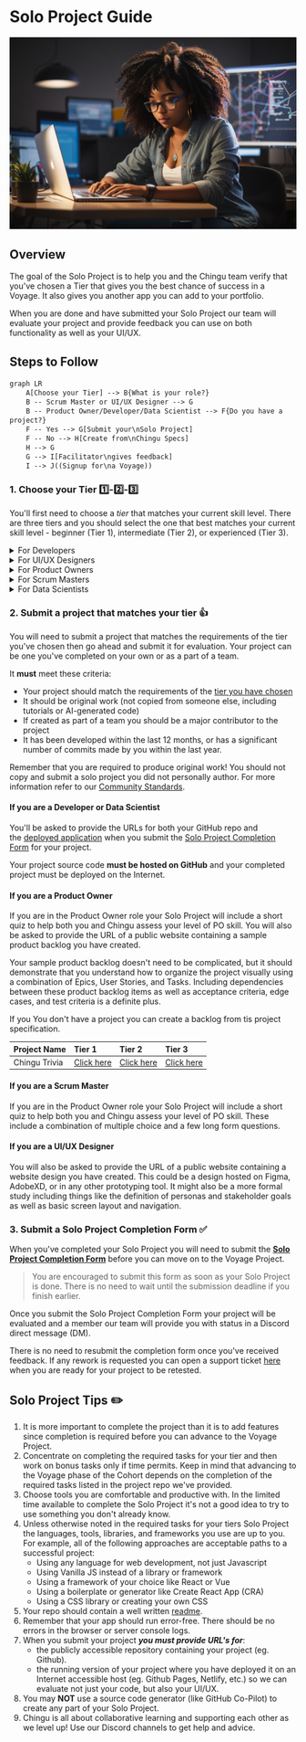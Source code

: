 # Solo Project Guide

![Team creating project backlog](./assets/SoloProject_coder.jpeg)


## Overview

The goal of the Solo Project is to help you and the Chingu team verify that
you've chosen a Tier that gives you the best chance of success in a Voyage. It
also gives you another app you can add to your portfolio.

When you are done and have submitted your Solo Project our team will 
evaluate your project and provide feedback you can use on both functionality 
as well as your UI/UX.

## Steps to Follow

```mermaid
graph LR
    A[Choose your Tier] --> B{What is your role?}
    B -- Scrum Master or UI/UX Designer --> G
    B -- Product Owner/Developer/Data Scientist --> F{Do you have a project?}
    F -- Yes --> G[Submit your\nSolo Project]
    F -- No --> H[Create from\nChingu Specs]
    H --> G
    G --> I[Facilitator\ngives feedback]
    I --> J((Signup for\na Voyage))
```
### 1. Choose your Tier 1️⃣-2️⃣-3️⃣

You'll first need to choose a *_tier_* that matches your 
current skill level. There are three tiers and you should select the one that 
best matches your current skill level - beginner (Tier 1), 
intermediate (Tier 2), or experienced (Tier 3). 

<details>
<summary>For Developers</summary>

<table>
<tr>
<td><strong>Tier</strong></td>
<td><strong>Requirements</strong></td>
</tr>
<tr>
<td>Tier&nbsp;1</td>
<td>
<p>This tier is for developers who are just starting out in web development.</p>
<strong>Skills:</strong>
<ul>
    <li>Basic understanding of CSS and HTML.</li>
    <li>Familiarity with at least one programming language (Python, Javascript, PHP, Ruby, etc.)</li>
    <li>Ability to create and deploy a webpage to the Internet that dynamically interacts with events such as buttons and form fields to alter the information displayed on the screen.</li>
</ul>
<strong>Tools</strong>
<ul>
    <li>Code Editor: Familiarity with a code editor such as Visual Studio Code, Neovim, Webstorm, etc.</li>
    <li>Git/GitHub: Basic understanding of how to use Git/GitHub. Familiarity with cloning repositories, committing changes, and pushing code.</li>
    <li>Web Development Tools: Basic use of browser developer tools for debugging HTML and CSS.</li>
    <li>Deployment Tools: Hosting services to deploy static web pages such as GitHub Pages, Netlify, Vercel, Render, Railway, etc.</li>
</ul>

<p>Your Solo Project <strong><em>must</em></strong> be defined using CSS and HTML, which also uses logic (designed and written by you) which dynamically processes events and inputs to display or modify information on the screen.</p>

<p>In addition, Tier 1 Chingus will only use vanilla CSS/HTML + a programming language for Solo Projects and Voyages. Those using any form of FE framework such as React, VueJS, Svelte, etc. should apply for Tier 2 or higher.</p>

</td>
</tr>
<tr>
<td>Tier&nbsp;2</td>
<td>
<p>This tier is for developers who have a solid foundation in web development.</p>
<strong>Skills:</strong>
<ul>
    <li>Intermediate HTML and CSS.</li>
    <li>Intermediate or advanced programming experience with JavaScript/PHP/Python/Ruby/etc.</li>
    <li>Understanding of CSS preprocessors like SASS, LESS, Stylus, or TailwindCSS.</li>
    <li>Understanding of Responsive Web Design basics.</li>
    <li>Understanding of how to use an API to retrieve data from a backend system.</li>
    <li>Experience with either Web Components or a front-end framework such as React, Vue, Angular, etc.</li>
</ul>

<strong>Tools</strong>
<ul>
    <li>Advanced Code Editor Usage: Proficient use of code editors with advanced features such as integrated terminals, version control systems, and debugging tools.</li>
    <li>Git/GitHub: Familiarity with Git/GitHub concepts such as branching, merging, pull requests, and resolving conflicts.</li>
    <li>Web Development Tools: Intermediate use of browser developer tools for debugging HTML, CSS, and Javascript.</li>
    <li>Deployment Tools: Familiarity with deployment tools such as Netlify, Vercel, Railway, Render, or similar services<li>
</ul>

<p>Your Solo Project <strong><em>must implement</em></strong> a front-end app as follows:</p>
<ul>
    <li>Written using either Web Components or a framework such as React, Svelte, VueJS, etc.</li>
    <li>Implement logic (designed and written by you) which dynamically processes events and inputs to display or modify information on the screen.</li>
</ul>
</td>
</tr>

<tr>
<td>Tier&nbsp;3</td>
<td>
<p>This tier is for developers with intermediate or advanced competency in web development technologies.</p>
<strong>Skills:</strong>
<ul>
    <li>Intermediate or Advanced HTML and CSS</li>
    <li>Intermediate or advanced programming experience with JavaScript/PHP/Python/Ruby/etc.
    <li>Experience in a framework/library like React, Vue, Angular, etc.
    <li>Understanding of how to create and use APIs with REST or GraphQL API.
    <li>Ability to create a backend server which implements an API of your own design using packages such as Express.</li>
</ul>

<strong>Tools:</strong>

<ul>
    <li>Integrated Development Environment (IDE): Mastery of a full-fledged IDE like WebStorm or advanced usage of Visual Studio Code for full-stack development.</li>
    <li>API Development Tools: Advanced use of REST or GraphQL API tools, including API design and documentation tools like Swagger or Apollo.</li>
    <li>Database Management Tools: Familiarity with database tools and ORMs for interacting with SQL (like PostgreSQL, MySQL) or NoSQL databases (like MongoDB).</li>
</ul>

<p>Your Solo Project <strong><em>must</em></strong> meet these criteria:</p>
<ul>
    <li>Must include distinct files which separate the FE and BE application logic in a way the follows the Separation of Responsibility Principle (SRP).</li>
    <li>If the app accesses a database it must be accessed only from the BE logic. Applications that access databases from FE logic will not be accepted.</li>
    <li>The BE logic must implement an app-specific API that is only implemented in the BE. The FE must access the BE API to deliver services to the end user.</li>
    <li>Applications that use technology like Firebase only for authentication are not acceptable. Apps which couple this form of authentication with application specific API are acceptable.</li>
    <li>The FE logic must include logic developed by the Chingu that operates on the data to transform it, change it, or present it to the end userIt must implement a front-end application that accesses a back-end server that implements an API of your own design, optionally using a database such as a NoSQL DBMS like MongoDB or a SQL DBMS like PostgreSQL.</li>
    <li>Your backend must include CRUD (if using a database) or POST/READ/UPDATE/DELETE (for APIs).</li>
</ul>
</tr>
</table>

</details>

<details>
<summary>For UI/UX Designers</summary>

<table>

<tr>
<td><strong>Tier</strong></td>
<td><strong>Requirements</strong></td>
</tr>

<tr>
<td>Tier&nbsp;1</td>

<td>
<strong>Skills:</strong>
<ul>
    <li>Basic Design Principles: Understanding of basic design concepts like color theory, typography, layout, and composition.</li>
    <li>User Research: Basic knowledge of conducting user research, creating user personas, and understanding user needs.</li>
    <li>Wireframing and Prototyping: Familiarity with tools to create simple wireframes and prototypes.</li>
    <li>UI/UX Fundamentals: Entry-level understanding of user interface and user experience principles.</li>
    <li>Basic Accessibility Principles: Awareness of challenges faced by those with vision, hearing, motor, cognitive, etc. differences.</li>
</ul>

<strong>Tools:</strong>

<ul>
    <li>Design Software: Entry-level proficiency with user interface design tools like Figma or Sketch. Skills include using frames, groups, shapes, text entry, and font, color, size, and effect configuration.</li>
    <li>Prototyping Tools: Basic usage of tools like InVision, Marvel, or Figma to create simple prototypes.</li>
    <li>User Research Tools: Basic understanding of tools such as Google Forms or Typeform which may be used for conducting surveys or user interviews.</li>
</ul>
</td>
</tr>

<tr>
<td>Tier&nbsp;2</td>

<td>
<strong>Skills:</strong>
<ul>
    <li>Design Principles: Strong grasp of design principles, ability to create visually appealing and functional designs.</li>
    <li>User-Centered Design: Familiarity with user personas, conducting in-depth user research, and applying insights to design decisions.</li>
    <li>Information Architecture: Ability to structure information effectively for better user experiences.</li>
    <li>Usability Testing: Understanding and conducting usability testing to gather feedback and iterate designs.</li>
</ul>
<strong>Tools:</strong>

<ul>
    <li>Design Software: Familiarity using tools like Figma, Sketch, or similar tools for design tasks.</li>
    <li>Prototyping and Animation Tools: Ability to create interactive prototypes using advanced features in tools like Figma, Principle, or Adobe After Effects.</li>
</ul>
</td>
</tr>

<tr>
<td>Tier&nbsp;3</td>

<td>
<strong>Skills:</strong>
<ul>
    <li>Design Skills: Understanding of design principles, visual aesthetics, and creativity in problem-solving.</li>
    <li>User Research: Ability to conduct comprehensive user research, analyze data, and derive actionable insights.</li>
    <li>Design System Creation: Familiarity in developing and maintaining design systems for consistency and scalability.</li>
    <li>Leadership and Collaboration: Ability to lead design projects, collaborate with cross-functional teams, and communicate design rationale effectively.</li>
</ul>

<strong>Tools:</strong>

<ul>
    <li>User Testing Tools: Familiarity with tools like UserTesting.com, Maze, or Lookback for conducting user testing and gathering insights.</li>
    <li>Design Software: Mastery of tools like Figma, Sketch, or other industry-standard software.</li>
    <li>Prototyping and Animation Tools: Use of prototyping tools like Framer, Principle, or advanced animation features in design software.</li>
    <li>Collaboration Tools: Familiarity with team collaboration tools like Miro, Notion, or Trello for team coordination and project management.</li>
</ul>
</td>
</tr>
</table>
</details>

<details>
<summary>For Product Owners</summary>

<table>
<tr>
<td><strong>Tier</strong></td>
<td><strong>Requirements</strong></td>
</tr>

<tr>
<td>Tier&nbsp;1</td>

<td>
<strong>Skills:</strong>
<ul>
    <li>Understanding Agile Principles: Grasp the basics of the Agile Methodology and Scrum.</li>
    <li>Communication: Ability to articulate ideas clearly and effectively.</li>
    <li>User Story Writing: Crafting user stories that are simple, clear, and understandable.</li>
    <li>Basic Product Management: Entry-level understanding of product development cycles.</li>
    <li>You have no formal training as either a Scrum Master or a Product Owner and you have not completed either of these certifications.</li>
</ul>

<strong>Tools:</strong>
<ul>
    <li>Project Management Tools: Familiarity with tools like Trello, Asana, or Jira for basic task tracking.</li>
    <li>Communication Tools: Proficiency in Slack, Discord, or similar platforms for team communication.</li>
</ul>

<strong>Restrictions:</strong>
<ul>
    <li>In a Voyage Tier 1 PO's may not lead teams. However, they will be assigned to "shadow" either a Tier 2 or a Tier 3 PO.</li>
</ul>
</td>
</tr>

<tr>
<td>Tier&nbsp;2</td>

<td>
<strong>Skills:</strong>
<ul>
    <li>Refinement of Agile Principles: Deeper understanding and practical application of Agile methodologies.</li>
    <li>Stakeholder Management: Ability to engage with stakeholders effectively.</li>
    <li>Prioritization Techniques: Understanding various prioritization frameworks (MoSCoW, Value vs. Effort, etc.).</li>
    <li>Analytics and Metrics: Basic understanding of key product metrics and how to measure them.</li>
    <li>You have completed formal training as either a Scrum Master or a Product Owner, but you have not completed a certification.</li>
</ul>

<strong>Tools:</strong>
<ul>
    <li>Project Management Tools: Further proficiency in tools like Jira, Miro, ClickUp, etc..</li>
    <li>Prototyping Tools: Familiarity with tools like Figma, Sketch, etc. for basic prototyping.</li>
</ul>
</td>
</tr>

<tr>
<td>Tier&nbsp;3</td>

<td>
<strong>Skills:</strong>
<ul>
    <li>Agile Expertise: Experience in implementing and adapting Agile methodologies.</li>
    <li>Strategic Thinking: Ability to align the product roadmap with the company's overall strategy. This includes crafting product vision & goals, plus sprint goals.</li>
    <li>Data-Driven Decision Making: Strong analytical skills to derive insights from data.</li>
    <li>Leadership and Mentorship: Guiding and mentoring junior team members.</li>
    <li>You have completed formal training as either a Scrum Master or a Product Owner and you completed a certification as either a Scrum Master or a PO.</li>
</ul>

<strong>Tools:</strong>
<ul>
    <li>Analytics Tools: Familiarity with tools like Google Analytics, Mixpanel, Amplitude, etc. for in-depth data analysis.</li>
    <li>Prototyping and Design Tools: Experience using tools like Figma, Sketch, etc. for detailed prototyping and design.</li>
</ul>
</td>
</tr>
</table>

</details>

<details>
<summary>For Scrum Masters</summary>

<table>
<tr>
<td><strong>Tier</strong></td>
<td><strong>Requirements</strong></td>
</tr>

<tr>
<td>Tier&nbsp;1</td>

<td>
<strong>Skills:</strong>
<ul>
    <li>Basic understanding of Scrum framework: Knowledge of key concepts, values, principles, and ceremonies.</li>
    <li>Facilitation: Able to guide and support team meetings like daily stand-ups and retrospectives.</li>
    <li>Communication: Clear and open communication with team members and stakeholders.</li>
    <li>Conflict Resolution: Ability to identify conflicts within the team and resolve them effectively.</li>
    <li>Time Management: Capability to manage meetings efficiently and keep the team on track.</li>
    <li>Listening: Attentive listening to team members' concerns and feedback.</li>
    <li>You have no formal training as a Scrum Master and you have not completed any certifications.</li>
</ul>

<strong>Tools:</strong>
<ul>
  <li>Project Management Tools: Familiarity with tools like Trello, Asana, or Jira for basic task tracking.</li>
  <li>Communication Tools: Proficiency in Slack, Discord, or similar platforms for team communication.</li>
  <li>Video conferencing: Platforms such as Discord, Zoom or Google Meet for remote meetings.</li>
  <li>Documentation: Familiarity with using tools like Google Drive for maintaining project documentation.</li>
</ul>

<strong>Restrictions:</strong>
<ul>
  <li>In a Voyage Tier 1 SM's may not lead teams. However, they will be assigned to "shadow" either a Tier 2 or a Tier 3 PO.</li>
</ul>
</td>
</tr>

<tr>
<td>Tier&nbsp;2</td>

<td>
<strong>Skills:</strong>
<ul>
    <li>Scrum knowledge: In-depth understanding of Scrum roles, artifacts, and ceremonies.</li>
    <li>Coaching: Ability to mentor and guide the team to improve processes and practices.</li>
    <li>Conflict Resolution: More advanced skills in handling team conflicts and fostering a collaborative environment.</li>
    <li>Continuous improvement: Promoting and implementing continuous improvement strategies.</li>
    <li>Metrics and Reporting: Use metrics (e.g., velocity, burndown charts) to track and improve team performance.</li>
    <li>Change Management: Navigating change and helping the team adapt to new circumstances.</li>
    <li>You have completed formal Scrum Master training, but you have not completed a certification.</li>

</ul>

<strong>Tools:</strong>
<ul>
    <li>Project Management Tools: Further proficiency in tools like Jira, Miro, ClickUp, etc..</li>
    <li>Advanced Agile project management: Utilizing tools like those above with plugins & with the ability to customize workflows.</li>
    <li>Collaboration tools: Use of platforms like Discord, with channels and threads, for improved team communication.</li>
    <li>Metrics and analytics tools: Utilizing burndown charts, velocity charts, and other reports for data-driven decision making.</li>
    <li>Visualization tools: Using tools like Miro or Lucidchart for process mapping and collaboration.</li>
</ul>
</td>
</tr>

<tr>
<td>Tier&nbsp;3</td>

<td>
<strong>Skills:</strong>
<ul>
    <li>Scrum Expertise: Use Scrum and Agile methodologies and the ability to adapt them to different teams and projects.</li>
    <li>Leadership and Mentorship: Inspiring teams to high performance. Guiding and mentoring junior team members.</li>
    <li>Strategic thinking: Developing strategies for improving team and organizational performance.</li>
    <li>Metrics and data analysis: Using data analytics to gain insights and drive improvement.</li>
    <li>Conflict Management: Understand how to resolve and prevent conflicts inside and outside the team</li>
    <li>You have completed formal Scrum Master training and you hold a certification as a Scrum Master.</li>
</ul>

<strong>Tools:</strong>
<ul>
    <li>Collaboration tools: Integrating various communication, task management, and reporting tools for optimized workflows.</li>
    <li>Data analytics tools: Utilizing advanced analytics tools and data visualization software to derive insights.</li>
</ul>
</td>
</tr>
</table>

</details>

<details>
<summary>For Data Scientists</summary>

<table>
<tr>
<td><strong>Tier</strong></td>
<td><strong>Requirements</strong></td>
</tr>

<tr>
<td>Tier&nbsp;1</td>

<td>
<strong>Skills:</strong>
<ul>
    <li>Basic understanding of programming (Python, Javascript, etc.)</li>
    <li>Fundamental knowledge of statistics and mathematics</li>
    <li>Ability to clean and preprocess data</li>
    <li>Basic knowledge of data visualization</li>
    <li>Familiarity with basic machine learning concepts</li>
    <li>Understand basic Web Development processes such as git/GitHub, Agile project management, etc.</li>
</ul>

<strong>Tools:</strong>
<ul>
    <li>Programming Languages: Python or Javascrip</li>
    <li>Data Manipulation: Pandas (Python), Pandas.js or Data-Forge (Javascript)</li>
    <li>Data Visualization: Matplotlib, Seaborn (Python), D3 (Javascript)</li>
    <li>IDEs: Jupyter Notebook</li>
</ul>
</td>

</tr>
<tr>
<td>Tier&nbsp;2</td>
<td>
<strong>Skills:</strong>
<ul>
    <li>Programming for data analysis and manipulation</li>
    <li>Understanding of statistical analysis and hypothesis testing</li>
    <li>Knowledge of data engineering principles</li>
    <li>Understanding of big data technologies and frameworks</li>
</ul>

<strong>Tools:</strong>
<ul>
    <li>Statistical Analysis: NumPy, SciPy (Python), Math.js, NumJS (Javascript)</li>
    <li>Database Query Languages: SQL</li>
    <li>Advanced Visualization: Plotly, Tableau, D3, etc.</li>
    <li>Cloud Platforms: AWS, Azure, Google Cloud Platform, etc.</li>
</ul>
</td>
</tr>

<tr>
<td>Tier&nbsp;3</td>
<td>
<strong>Skills:</strong>
<ul>
    <li>Understanding of advanced machine learning algorithms and their implementation</li>
    <li>Ability to build and deploy complex models</li>
    <li>Expertise in data engineering and architecture</li>
    <li>Strong problem-solving and analytical skills</li>
    <li>Experience with machine learning algorithms and model evaluation</li>   
</ul>

<strong>Tools:</strong>
<ul>
    <li>Machine Learning Libraries: Scikit-learn (Python), TensorFlow.js (Javascript)</li>
    <li>Deep Learning Frameworks: TensorFlow, PyTorch, etc.</li>
    <li>Model Deployment: Flask, Docker, Kubernetes</li>
</ul>
</td>
</tr>
</table>

</details>

### 2. Submit a project that matches your tier 👍

You will need to submit a project that matches the requirements of the tier you've
chosen then go ahead and submit it for evaluation. Your project can be one 
you've completed on your own or as a part of a team. 

It **must** meet these criteria:
    
- Your project should match the requirements of the 
[tier you have chosen](#1-choose-your-tier)
- It should be original work (not copied from someone else, including tutorials
or AI-generated code)
- If created as part of a team you should be a major contributor to the project
- It has been developed within the last 12 months, or has a significant number 
of commits made by you within the last year.

Remember that you are required to produce original work! You should not copy and submit a solo project you did not personally author. For more information refer to our [Community Standards](../../gettingstarted/communitystds.md).

#### If you are a Developer or Data Scientist

You'll be asked to provide the URLs for both your GitHub repo and the [deployed application](../../resources/techresources/techstack.md#deployment-options) when you submit the [Solo Project Completion Form](https://forms.gle/VCpN1K6j341Vz1dq6) for your project.

Your project source code **must be hosted on GitHub** and your completed project must be deployed on the Internet.

#### If you are a Product Owner

If you are in the Product Owner role your Solo Project will include a short quiz to help both you and Chingu assess your level of PO skill. You will also be asked to provide the URL of a public website containing a sample product backlog you have created. 

Your sample product backlog doesn't need to be complicated, but it should demonstrate that you understand how to organize the project visually using a combination of Epics, User Stories, and Tasks. Including dependencies between these product backlog items as well as acceptance criteria, edge cases, and test criteria is a definite plus.

If you You don't have a project you can create a backlog from tis project specification.

| Project Name | Tier 1 | Tier 2 | Tier 3 |
| :--- | :--- | :--- | :--- | 
| Chingu Trivia | [Click here](https://github.com/chingu-voyages/soloproject-tier1-chingu-trivia-po) | [Click here](https://github.com/chingu-voyages/soloproject-tier2-chingu-trivia-po) | [Click here](https://github.com/chingu-voyages/soloproject-tier3-chingu-trivia-po) |

#### If you are a Scrum Master

If you are in the Product Owner role your Solo Project will include a short quiz to help both you and Chingu assess your level of PO skill. These include a combination of multiple choice and a few long form questions.

#### If you are a UI/UX Designer

You will also be asked to provide the URL of a public website containing a website design you have created. This could be a design hosted on Figma, AdobeXD, or in any other prototyping tool. It might also be a more formal study including things like the definition of personas and stakeholder goals as well as basic screen layout and navigation.

### 3. Submit a Solo Project Completion Form ✅
    
When you've completed your Solo Project you will need to submit the **[Solo Project Completion Form](https://forms.gle/bwPYEaco5a3KhMqU6)** before you can move on to the Voyage Project.

> You are encouraged to submit this form as soon as your Solo Project is done. There is no need to wait until the submission deadline if you finish earlier.
> 

Once you submit the Solo Project Completion Form your project will be 
evaluated and a member our team will provide you with 
status in a Discord direct message (DM).

There is no need to resubmit the completion form once you've received 
feedback. If any rework is requested you can open a support ticket 
[here](https://discord.com/channels/330284646283608064/1105911757177888908)
when you are ready for your project to be retested.
    
## Solo Project Tips ✏️
    
1. It is more important to complete the project than it is to add features since completion is required before you can advance to the Voyage Project.
2. Concentrate on completing the required tasks for your tier and then work on bonus tasks only if time permits. Keep in mind that advancing to the Voyage phase of the Cohort depends on the completion of the required tasks listed in the project repo we've provided.
3. Choose tools you are comfortable and productive with. In the limited time available to complete the Solo Project it's not a good idea to try to use something you don't already know.
4. Unless otherwise noted in the required tasks for your tiers Solo Project the languages, tools, libraries, and frameworks you use are up to you. For example, all of the following approaches are acceptable paths to a successful project:
    - Using any language for web development, not just Javascript
    - Using Vanilla JS instead of a library or framework
    - Using a framework of your choice like React or Vue
    - Using a boilerplate or generator like Create React App (CRA)
    - Using a CSS library or creating your own CSS
5. Your repo should contain a well written [readme](https://medium.com/chingu/keys-to-a-well-written-readme-55c53d34fe6d).
6. Remember that your app should run error-free. There should be no errors in the browser or server console logs.
7. When you submit your project ***you must provide URL's for***: 
    - the publicly accessible repository containing your project (eg. Github).
    - the running version of your project where you have deployed it on an 
    Internet accessible host (eg. Github Pages, Netlify, etc.) so we can evaluate not
    just your code, but also your UI/UX.
8. You may **NOT** use a source code generator (like GitHub Co-Pilot) to 
create any part of your Solo Project.
9. Chingu is all about collaborative learning and supporting each other as
    we level up! Use our Discord channels to get help and advice.
